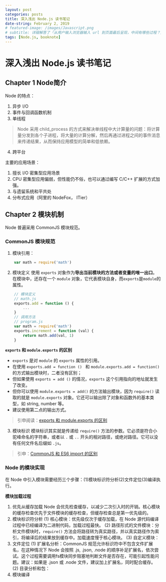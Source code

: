 ```yaml
---
layout: post
categories: posts
title: 深入浅出 Node.js 读书笔记
date-string: February 2, 2019
# featured-image: /images/Javascript.png
# subtitle: 详细解答了「从用户输入浏览器输入 url 到页面最后呈现，中间有哪些过程？」这一前端面试必问问题。
tags: [Node.js, booknote]
---
```


# 深入浅出 Node.js 读书笔记

## Chapter 1 Node简介

Node 的特点：
1. 异步 I/O
2. 事件与回调函数机制
3. 单线程
> Node 采用 child_process 的方式来解决单线程中大计算量的问题：将计算量分发到各个子进程，将大量的计算分解，然后再通过进程之间的事件消息来传递结果，从而保持应用模型的简单和低依赖。
4. 跨平台

主要的应用场景：
1. 擅长 I/O 密集型应用场景
2. CPU 密集型应用偏弱，但性能仍不俗，也可以通过编写 C/C++ 扩展的方式加强。
3. 与遗留系统和平共处
4. 分布式应用（阿里的 NodeFox， ITier）

## Chapter 2 模块机制
Node 普遍采用 CommonJS 模块规范。

### CommonJS 模块规范
1. 模块引用：
```js
    var math = require('math')
```

2. 模块定义
使用 `exports` 对象作为**导出当前模块的方法或者变量的唯一出口**。
在模块中，还存在一个 `module` 对象，它代表模块自身，而`exports`是`module`的属性。
```js
    // 模块定义
    // math.js
    exports.add = function () {
        ...
    }
    // 调用方法
    // program.js
    var math = require('math')
    exports.increment = function (val) {
        return math.add(val, 1)
    }
```

**`exports` 和 `module.exports` 的区别**

 - `exports` 是对 `module` 的 `exports` 属性的引用。
 - 在使用 `exports.add = function () ` 和 `module.exports.add = function()` 的方式输出模块时，二者没有区别；
 - 但如果使用 `exports = add ()` 的情况，`exports` 这个引用指向的地址就发生了改变。
 - 但你可以使用 `module.exports = add()` 的方法输出模块，因为 `require()` 读取的就是 `module.exports` 对象。它还可以输出除了对象和函数外的基本类型，如 string, number 等。
 - 建议使用第二点的输出方式。
> 引申阅读：[exports 和 module.exports 的区别](https://cnodejs.org/topic/5231a630101e574521e45ef8)


3. 模块标识
模块标识其实就是传递给 `require()` 方法的参数。它必须是符合小驼峰命名的字符串，或者以 `.` 或 `..` 开头的相对路径，或绝对路径。它可以没有任何文件名后缀如 `.js`。

> 引申：[CommonJS 和 ES6 import 的区别](https://wmaqingbo.github.io/blog/2017/09/15/ES6%E6%A8%A1%E5%9D%97-%E5%92%8C-CommonJS-%E7%9A%84%E5%8C%BA%E5%88%AB/)

### Node 的模块实现
在 Node 中引入模块需要经历三个步骤：(1)模块标识符分析(2)文件定位(3)编译执行。

**模块加载过程**
1. 优先从缓存加载
Node 会优先检查缓存，以减少二次引入时的开销。核心模块的缓存检查优先于文件模块的缓存检查，但缓存检查总是第一优先级的。
2. 模块标识符分析
    (1) 核心模块：优先级仅次于缓存加载，在 Node 源代码编译过程中已经编译为二进制代码，加载过程最快。
    (2) 路径形式的文件模块：分析文件模块时，`require()` 方法会将路径转为真实路径，并以真实路径作为索引，将编译后的结果放到缓存中。加载速度慢于核心模块。
    (3) 自定义模块：
3. 文件定位
    (1) 扩展名分析：CommonJS 规范允许标识符中不包含文件扩展名，在这种情况下 Node 会按照 .js, .json, .node 的顺序补足扩展名，依次尝试。这个过程需要调用fs模块同步阻塞地判断文件是否存在，可能引起性能问题。建议：如果是 .json 或 .node 文件，建议加上扩展名，同时配合缓存。
    (2) 目录分析和包：
4. 模块编译